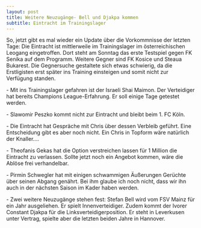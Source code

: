 ```yaml
---
layout: post
title: Weitere Neuzugänge- Bell und Djakpa kommen
subtitle: Eintracht im Trainingslager
---
```


So, jetzt gibt es mal wieder ein Update über die Vorkommnisse der letzten Tage: Die Eintracht ist mittlerweile im Trainingslager im österreichischen Leogang eingetroffen. Dort steht am Sonntag das erste Testspiel gegen FK Senika auf dem Programm. Weitere Gegner sind FK Kosice und Steaua Bukarest. Die Gegnersuche gestaltete sich etwas schwierig, da die Erstligisten erst später ins Training einsteigen und somit nicht zur Verfügung standen.

\- Mit ins Trainingslager gefahren ist der Israeli Shai Maimon. Der Verteidiger hat bereits Champions League-Erfahrung. Er soll einige Tage getestet werden.

\- Slawomir Peszko kommt nicht zur Eintracht und bleibt beim 1. FC Köln.

\- Die Eintracht hat Gespräche mit Chris über dessen Verbleib geführt. Eine Entscheidung gibt es aber noch nicht. Ein Chris in Topform wäre natürlich der Knaller....

\- Theofanis Gekas hat die Option verstreichen lassen für 1 Million die Eintracht zu verlassen. Sollte jetzt noch ein Angebot kommen, wäre die Ablöse frei verhandelbar.

\- Pirmin Schwegler hat mit einigen schwammigen Äußerungen Gerüchte über seinen Abgang genährt. Bei ihm glaube ich noch nicht, dass wir ihn auch in der nächsten Saison im Kader haben werden.

\- Zwei weitere Neuzugänge stehen fest: Stefan Bell wird vom FSV Mainz für ein Jahr ausgeliehen. Er spielt Innenverteidiger. Zudem kommt der Ivorer Constant Djakpa für die Linksverteidigerposition. Er steht in Leverkusen unter Vertrag, spielte aber die letzten beiden Jahre in Hannover.
